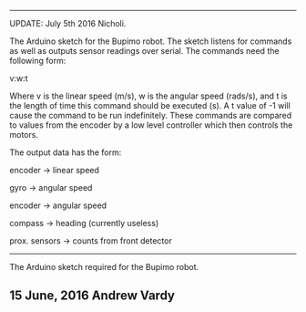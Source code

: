 -------------------------------------------------------------------------
UPDATE: July 5th 2016 Nicholi.

The Arduino sketch for the Bupimo robot. The sketch listens for commands
as well as outputs sensor readings over serial. The commands need the
following form:

v:w:t

Where v is the linear speed (m/s), w is the angular speed (rads/s), and
t is the length of time this command should be executed (s). A t value
of -1 will cause the command to be run indefinitely. These commands are 
compared to values from the encoder by a low level controller which then
controls the motors.

The output data has the form:

encoder -> linear speed

gyro -> angular speed

encoder -> angular speed

compass -> heading (currently useless)

prox. sensors -> counts from front detector


------------------------------------------------------------------------
The Arduino sketch required for the Bupimo robot.

15 June, 2016
Andrew Vardy
----------------------------------------------------------------------
